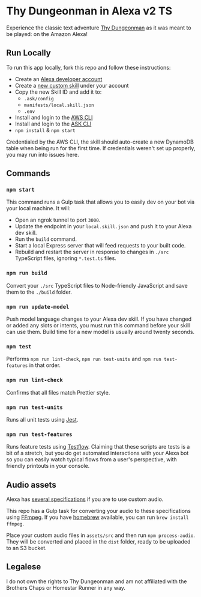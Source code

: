 # Thy Dungeonman in Alexa v2 TS

Experience the classic text adventure [Thy Dungeonman](http://homestarrunner.com/dungeonman.html) as it was meant to be played: on the Amazon Alexa!

## Run Locally

To run this app locally, fork this repo and follow these instructions:

* Create an [Alexa developer account](https://developer.amazon.com)
* Create a [new custom skill](https://developer.amazon.com/alexa/console/ask/create-new-skill) under your account
* Copy the new Skill ID and add it to:
    * `.ask/config`
    * `manifests/local.skill.json`
    * `.env`
* Install and login to the [AWS CLI](https://docs.aws.amazon.com/cli/latest/userguide/install-macos.html)
* Install and login to the [ASK CLI](https://developer.amazon.com/docs/smapi/quick-start-alexa-skills-kit-command-line-interface.html)
* `npm install` & `npm start`

Credentialed by the AWS CLI, the skill should auto-create a new DynamoDB table when being run for the first time. If credentials weren't set up properly, you may run into issues here.

## Commands

### `npm start`

This command runs a Gulp task that allows you to easily dev on your bot via your local machine. It will:

* Open an ngrok tunnel to port `3000`.
* Update the endpoint in your `local.skill.json` and push it to your Alexa dev skill.
* Run the `build` command.
* Start a local Express server that will feed requests to your built code.
* Rebuild and restart the server in response to changes in `./src` TypeScript files, ignoring `*.test.ts` files.

### `npm run build`

Convert your `./src` TypeScript files to Node-friendly JavaScript and save them to the `./build` folder.

### `npm run update-model`

Push model language changes to your Alexa dev skill. If you have changed or added any slots or intents, you must run this command before your skill can use them. Build time for a new model is usually around twenty seconds.

### `npm test`

Performs `npm run lint-check`, `npm run test-units` and `npm run test-features` in that order.

### `npm run lint-check`

Confirms that all files match Prettier style.

### `npm run test-units`

Runs all unit tests using [Jest](https://jestjs.io/).

### `npm run test-features`

Runs feature tests using [Testflow](https://developer.amazon.com/blogs/alexa/post/35eb8ae8-2cd8-4de7-86c5-97a1abc239b9/testflow-simulate-conversations-with-your-alexa-skill-code-to-ease-debugging). Claiming that these scripts are tests is a bit of a stretch, but you do get automated interactions with your Alexa bot so you can easily watch typical flows from a user's perspective, with friendly printouts in your console.

## Audio assets

Alexa has [several specifications](https://developer.amazon.com/docs/custom-skills/speech-synthesis-markup-language-ssml-reference.html#audio) if you are to use custom audio.

This repo has a Gulp task for converting your audio to these specifications using [FFmpeg](https://ffmpeg.org/). If you have [homebrew](https://brew.sh/) available, you can run `brew install ffmpeg`.

Place your custom audio files in `assets/src` and then run `npm process-audio`. They will be converted and placed in the `dist` folder, ready to be uploaded to an S3 bucket.

## Legalese

I do not own the rights to Thy Dungeonman and am not affiliated with the Brothers Chaps or Homestar Runner in any way.
